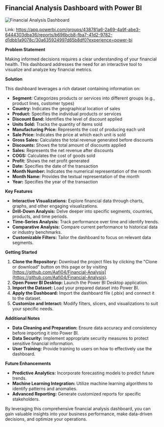 ## Financial Analysis Dashboard with Power BI

![Financial Analysis Dashboard](https://github.com/user-attachments/assets/d15353de-7f2e-4f5e-b5dd-74ec977c232d)

Link: https://app.powerbi.com/groups/438781a6-2a69-4a9f-abe3-6444303dba36/reports/b696bcb8-fba7-41d2-9782-d1dbb1a9078c/30a635924997d65b8df0?experience=power-bi

**Problem Statement**

Making informed decisions requires a clear understanding of your financial health. This dashboard addresses the need for an interactive tool to visualize and analyze key financial metrics. 

**Solution**

This dashboard leverages a rich dataset containing information on:

* **Segment:** Categorizes products or services into different groups (e.g., product lines, customer types)
* **Country:** Indicates the geographical location of sales
* **Product:** Specifies the individual products or services
* **Discount Band:** Identifies the level of discount applied
* **Units Sold:** Tracks the quantity of items sold
* **Manufacturing Price:** Represents the cost of producing each unit
* **Sale Price:** Indicates the price at which each unit is sold
* **Gross Sales:** Calculates the total revenue generated before discounts
* **Discounts:** Shows the total amount of discounts applied
* **Sales:** Represents the net revenue after discounts
* **COGS:** Calculates the cost of goods sold
* **Profit:** Shows the net profit generated
* **Date:** Specifies the date of the transaction
* **Month Number:** Indicates the numerical representation of the month
* **Month Name:** Provides the textual representation of the month
* **Year:** Specifies the year of the transaction

**Key Features**

* **Interactive Visualizations:** Explore financial data through charts, graphs, and other engaging visualizations.
* **Drill-Down Analysis:** Delve deeper into specific segments, countries, products, and time periods. 
* **Time-Series Analysis:** Track performance over time and identify trends.
* **Comparative Analysis:** Compare current performance to historical data or industry benchmarks.
* **Customizable Filters:** Tailor the dashboard to focus on relevant data segments.

**Getting Started**

1. **Clone the Repository:** Download the project files by clicking the "Clone or download" button on this page or by visiting [https://github.com/Aafi04/Financial-Analysis](https://github.com/Aafi04/Financial-Analysis).
2. **Open Power BI Desktop:** Launch the Power BI Desktop application.
3. **Import the Dataset:** Load your prepared dataset into Power BI.
4. **Apply the Dashboard:** Import the dashboard file (.pbix) and connect it to the dataset.
5. **Customize and Interact:** Modify filters, slicers, and visualizations to suit your specific needs.

**Additional Notes**

* **Data Cleaning and Preparation:** Ensure data accuracy and consistency before importing it into Power BI.
* **Data Security:** Implement appropriate security measures to protect sensitive financial information.
* **User Training:** Provide training to users on how to effectively use the dashboard.

**Future Enhancements**

* **Predictive Analytics:** Incorporate forecasting models to predict future trends.
* **Machine Learning Integration:** Utilize machine learning algorithms to identify patterns and anomalies.
* **Advanced Reporting:** Generate customized reports for specific stakeholders.

By leveraging this comprehensive financial analysis dashboard, you can gain valuable insights into your business performance, make data-driven decisions, and optimize your operations.
